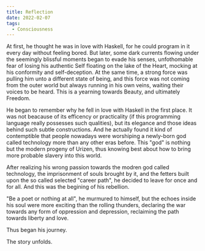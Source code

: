 ```yaml
---
title: Reflection
date: 2022-02-07
tags:
  - Consciousness
---
```


At first, he thought he was in love with Haskell, for he could program in it every day without feeling bored. But later, some dark currents flowing under the seemingly blissful moments began to evade his senses, unfothomable fear of losing his authentic Self floating on the lake of the Heart, mocking at his conformity and self-deception. At the same time, a strong force was pulling him unto a different state of being, and this force was not coming from the outer world but always running in his own veins, waiting their voices to be heard. This is a yearning towards Beauty, and ultimately Freedom. 

He began to remember why he fell in love with Haskell in the first place. It was not beacause of its efficency or practicality (if this programming language really possesses such qualities), but its elegance and those ideas behind such subtle constructions. And he actually found it kind of contemptible that people nowadays were worshiping a newly-born god called technology more than any other eras before. This "god" is nothing but the modern progeny of Urizen, thus knowing best about how to bring more probable slavery into this world. 

After realizing his wrong passion towards the modren god called technology, the imprisonment of souls brought by it, and the fetters built upon the so called selected "career path", he decided to leave for once and for all. And this was the begining of his rebellion. 

"Be a poet or nothing at all", he murmured to himself, but the echoes inside his soul were more exciting than the rolling thunders, declaring the war towards any form of oppression and depression, reclaiming the path towards liberty and love.

Thus began his journey.

The story unfolds.